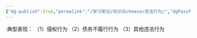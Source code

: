 ```yaml
---
{"dg-publish":true,"permalink":"/学习笔记/知识点cheese/违法行为/","dgPassFrontmatter":true}
---
```


·典型表现：
（1）侵权行为
（2）债务不履行行为
（3）其他违法行为
